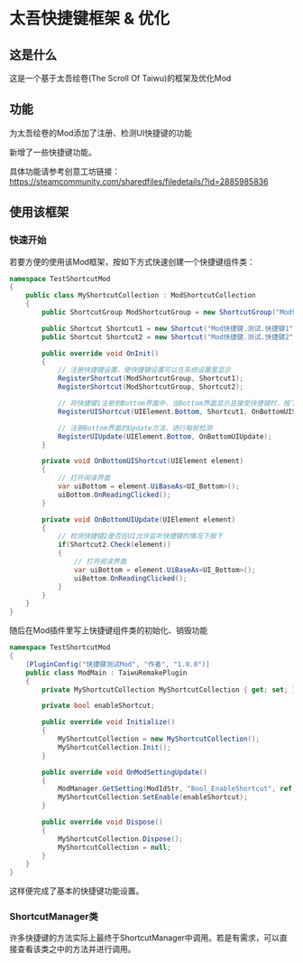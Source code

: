 # 太吾快捷键框架 & 优化

## 这是什么
这是一个基于太吾绘卷(The Scroll Of Taiwu)的框架及优化Mod

## 功能
为太吾绘卷的Mod添加了注册、检测UI快捷键的功能

新增了一些快捷键功能。

具体功能请参考创意工坊链接：https://steamcommunity.com/sharedfiles/filedetails/?id=2885985836

## 使用该框架

### 快速开始

若要方便的使用该Mod框架，按如下方式快速创建一个快捷键组件类：
```C#
namespace TestShortcutMod
{
    public class MyShortcutCollection : ModShortcutCollection
    {
        public ShortcutGroup ModShortcutGroup = new ShortcutGroup("Mod快捷键组", 100);

        public Shortcut Shortcut1 = new Shortcut("Mod快捷键.测试.快捷键1", "快捷键1",KeyCode.Q);
        public Shortcut Shortcut2 = new Shortcut("Mod快捷键.测试.快捷键2", "快捷键2",KeyCode.W);

        public override void OnInit()
        {
            // 注册快捷键设置，使快捷键设置可以在系统设置里显示
            RegisterShortcut(ModShortcutGroup, Shortcut1);
            RegisterShortcut(ModShortcutGroup, Shortcut2);

            // 将快捷键1注册到Bottom界面中，当Bottom界面显示且接受快捷键时，按下快捷键1则会调用对应方法
            RegisterUIShortcut(UIElement.Bottom, Shortcut1, OnBottomUIShortcut)

            // 注册Bottom界面的Update方法，进行每帧检测
            RegisterUIUpdate(UIElement.Bottom, OnBottomUIUpdate);
        }

        private void OnBottomUIShortcut(UIElement element)
        {
            // 打开阅读界面
            var uiBottom = element.UiBaseAs<UI_Bottom>();
            uiBottom.OnReadingClicked();
        }

        private void OnBottomUIUpdate(UIElement element)
        {
            // 检测快捷键2是否在UI允许监听快捷键的情况下按下
            if(Shortcut2.Check(element))
            {
                // 打开阅读界面
                var uiBottom = element.UiBaseAs<UI_Bottom>();
                uiBottom.OnReadingClicked();
            }
        }
    }
}
```

随后在Mod插件里写上快捷键组件类的初始化、销毁功能
```C#
namespace TestShortcutMod
{
    [PluginConfig("快捷键测试Mod", "作者", "1.0.0")]
    public class ModMain : TaiwuRemakePlugin
    {
        private MyShortcutCollection MyShortcutCollection { get; set; }

        private bool enableShortcut;

        public override void Initialize()
        {
            MyShortcutCollection = new MyShortcutCollection();
            MyShortcutCollection.Init();
        }

        public override void OnModSettingUpdate()
        {
            ModManager.GetSetting(ModIdStr, "Bool_EnableShortcut", ref enableShortcut);
            MyShortcutCollection.SetEnable(enableShortcut);
        }

        public override void Dispose()
        {
            MyShortcutCollection.Dispose();
            MyShortcutCollection = null;
        }
    }
}
```

这样便完成了基本的快捷键功能设置。

### ShortcutManager类
许多快捷键的方法实际上最终于ShortcutManager中调用。若是有需求，可以直接查看该类之中的方法并进行调用。